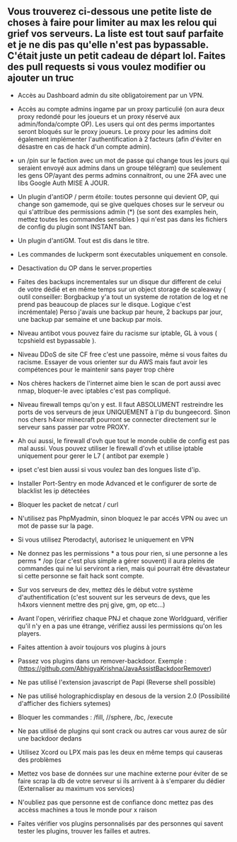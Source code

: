 ## Vous trouverez ci-dessous une petite liste de choses à faire pour limiter au max les relou qui grief vos serveurs. La liste est tout sauf parfaite et je ne dis pas qu'elle n'est pas bypassable. C'était juste un petit cadeau de départ lol. Faites des pull requests si vous voulez modifier ou ajouter un truc

- Accès au Dashboard admin du site obligatoirement par un VPN.

- Accès au compte admins ingame par un proxy particulié (on aura deux proxy redondé pour les joueurs et un proxy réservé aux admin/fonda/compte OP). Les users qui ont des perms importantes seront bloqués sur le proxy joueurs. Le proxy pour les admins doit également implémenter l'authentification à 2 facteurs (afin d'éviter en désastre en cas de hack d'un compte admin).

- un /pin sur le faction avec un mot de passe qui change tous les jours qui seraient envoyé aux admins dans un groupe télégram) que seulement les gens OP/ayant des perms admins connaitront, ou une 2FA avec une libs Google Auth MISE A JOUR.

- Un plugin d'antiOP / perm étoile: toutes personne qui devient OP, qui change son gamemode, qui se give quelques choses sur le serveur ou qui s'attribue des permissions admin (*) (se sont des examples hein, mettez toutes les commandes sensibles ) qui n'est pas dans les fichiers de config du plugin sont INSTANT ban.

- Un plugin d'antiGM. Tout est dis dans le titre.

- Les commandes de luckperm sont éxecutables uniquement en console.

- Desactivation du OP dans le server.properties

- Faites des backups incrementales sur un disque dur different de celui de votre dédié et en même temps sur un object storage de scaleaway ( outil conseiller: Borgbackup y'a tout un systeme de rotation de log et ne prend pas beaucoup de places sur le disque. Logique c'est incrémentale) Perso j'avais une backup par heure, 2 backups par jour, une backup par semaine et une backup par mois.

- Niveau antibot vous pouvez faire du racisme sur iptable,  GL à vous ( tcpshield est bypassable ).

- Niveau DDoS de site CF free c'est une passoire, même si vous faites du racisme. Essayer de vous orienter sur du AWS mais faut avoir les compétences pour le maintenir sans payer trop chère

- Nos chères hackers de l'internet aime bien le scan de port aussi avec nmap, bloquer-le avec iptables c'est pas compliqué.

- Niveau firewall temps qu'on y est. Il faut ABSOLUMENT restreindre les ports de vos serveurs de jeux UNIQUEMENT à l'ip du bungeecord. Sinon nos chers h4xor minecraft pourront se connecter directement sur le serveur sans passer par votre PROXY.

- Ah oui aussi, le firewall d'ovh que tout le monde oublie de config est pas mal aussi. Vous pouvez utiliser le firewall d'ovh et utilise iptable uniquement pour gerer le L7 ( antibot par exemple )

- ipset c'est bien aussi si vous voulez ban des longues liste d'ip.

- Installer Port-Sentry en mode Advanced et le configurer de sorte de blacklist les ip détectées 

- Bloquer les packet de netcat / curl

- N'utilisez pas PhpMyadmin, sinon bloquez le par accés VPN ou avec un mot de passe sur la page.

- Si vous utilisez Pterodactyl, autorisez le uniquement en VPN

- Ne donnez pas les permissions * a tous pour rien, si une personne a les perms * /op (car c'est plus simple a gérer souvent)  il aura pleins de commandes qui ne lui serviront a rien, mais qui pourrait être dévastateur si cette personne se fait hack sont compte. 

- Sur vos serveurs de dev, mettez dés le début votre système d'authentification (c'est souvent sur les serveurs de devs, que les h4xors viennent mettre des pnj give, gm, op etc...) 

- Avant l'open, véririfiez chaque PNJ et chaque zone Worldguard, vérifier qu'il n'y en a pas une étrange,  vérifiez aussi les permissions qu'on les players. 

- Faites attention à avoir toujours vos plugins à jours 

- Passez vos plugins dans un remover-backdoor. Exemple : (https://github.com/AbhigyaKrishna/JavaAssistBackdoorRemover)

- Ne pas utilisé l'extension javascript de Papi (Reverse shell possible)

- Ne pas utilisé holographicdisplay en desous de la version 2.0 (Possibilité d'afficher des fichiers sytemes)

- Bloquer les commandes : /fill, //sphere, /bc, /execute

- Ne pas utilisé de plugins qui sont crack ou autres car vous aurez de sûr une backdoor dedans

- Utilisez Xcord ou LPX mais pas les deux en même temps qui causeras des problèmes

- Mettez vos base de données sur une machine externe pour éviter de se faire scrap la db de votre serveur si ils arrivent à
  à s'emparer du dédier (Externaliser au maximum vos services)

- N'oubliez pas que personne est de confiance donc mettez pas des accèss machines a tous le monde pour x raison

- Faites vérifier vos plugins personnalisés par des personnes qui savent tester les plugins, trouver les failles et autres.
